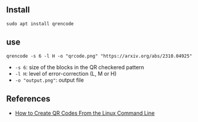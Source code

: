 ## Install

```
sudo apt install qrencode
```

## use

```
qrencode -s 6 -l H -o "qrcode.png" "https://arxiv.org/abs/2310.04925"
```

- `-s 6`: size of the blocks in the QR checkered pattern
- `-l H`: level of error-correction (L, M or H)
- `-o "output.png"`: output file

## References

- [How to Create QR Codes From the Linux Command Line](https://www.howtogeek.com/devops/how-to-create-qr-codes-from-the-linux-command-line/)
